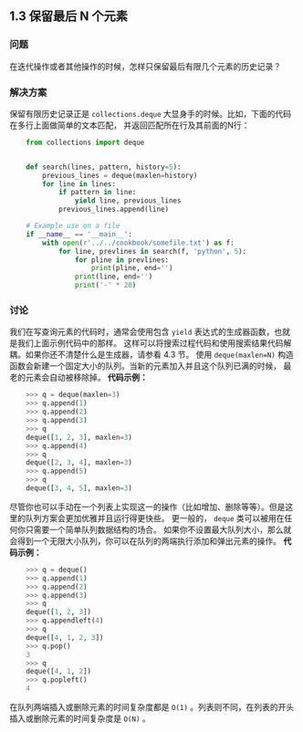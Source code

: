 ## 1.3 保留最后 N 个元素 ##
### 问题 ###
在迭代操作或者其他操作的时候，怎样只保留最后有限几个元素的历史记录？
### 解决方案 ###
保留有限历史记录正是 ``collections.deque`` 大显身手的时候。比如，下面的代码在多行上面做简单的文本匹配，
并返回匹配所在行及其前面的N行：
```python
    from collections import deque


    def search(lines, pattern, history=5):
        previous_lines = deque(maxlen=history)
        for line in lines:
            if pattern in line:
                yield line, previous_lines
            previous_lines.append(line)

    # Example use on a file
    if __name__ == '__main__':
        with open(r'../../cookbook/somefile.txt') as f:
            for line, prevlines in search(f, 'python', 5):
                for pline in prevlines:
                    print(pline, end='')
                print(line, end='')
                print('-' * 20)

```
### 讨论 ###
我们在写查询元素的代码时，通常会使用包含 ``yield`` 表达式的生成器函数，也就是我们上面示例代码中的那样。
这样可以将搜索过程代码和使用搜索结果代码解耦。如果你还不清楚什么是生成器，请参看 4.3 节。
使用 ``deque(maxlen=N)`` 构造函数会新建一个固定大小的队列。当新的元素加入并且这个队列已满的时候，
最老的元素会自动被移除掉。
**代码示例：**
```python
    >>> q = deque(maxlen=3)
    >>> q.append(1)
    >>> q.append(2)
    >>> q.append(3)
    >>> q
    deque([1, 2, 3], maxlen=3)
    >>> q.append(4)
    >>> q
    deque([2, 3, 4], maxlen=3)
    >>> q.append(5)
    >>> q
    deque([3, 4, 5], maxlen=3)

```
尽管你也可以手动在一个列表上实现这一的操作（比如增加、删除等等）。但是这里的队列方案会更加优雅并且运行得更快些。
更一般的， ``deque`` 类可以被用在任何你只需要一个简单队列数据结构的场合。
如果你不设置最大队列大小，那么就会得到一个无限大小队列，你可以在队列的两端执行添加和弹出元素的操作。
**代码示例：**
```python
    >>> q = deque()
    >>> q.append(1)
    >>> q.append(2)
    >>> q.append(3)
    >>> q
    deque([1, 2, 3])
    >>> q.appendleft(4)
    >>> q
    deque([4, 1, 2, 3])
    >>> q.pop()
    3
    >>> q
    deque([4, 1, 2])
    >>> q.popleft()
    4

```
在队列两端插入或删除元素的时间复杂度都是 ``O(1)`` 。列表则不同，在列表的开头插入或删除元素的时间复杂度是 ``O(N)`` 。
